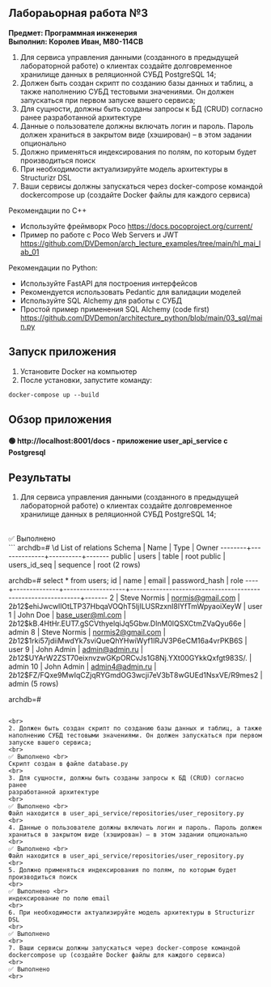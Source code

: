 ## Лабораьорная работа №3 
**Предмет: Программная инженерия** <br>
**Выполнил: Королев Иван, М80-114СВ**

1. Для сервиса управления данными (созданного в предыдущей лабораторной
работе) о клиентах создайте долговременное хранилище данных в
реляционной СУБД PostgreSQL 14;
2. Должен быть создан скрипт по созданию базы данных и таблиц, а также
наполнению СУБД тестовыми значениями. Он должен запускаться при первом
запуске вашего сервиса;
3. Для сущности, должны быть созданы запросы к БД (CRUD) согласно ранее
разработанной архитектуре
4. Данные о пользователе должны включать логин и пароль. Пароль должен
храниться в закрытом виде (хэширован) – в этом задании опционально
5. Должно применяться индексирования по полям, по которым будет
производиться поиск
6. При необходимости актуализируйте модель архитектуры в Structurizr DSL
7. Ваши сервисы должны запускаться через docker-compose командой dockercompose up (создайте Docker файлы для каждого сервиса)

Рекомендации по C++
- Используйте фреймворк Poco https://docs.pocoproject.org/current/
- Пример по работе с Poco Web Servers и JWT
https://github.com/DVDemon/arch_lecture_examples/tree/main/hl_mai_lab_01

Рекомендации по Python:
- Используйте FastAPI для построения интерфейсов
- Рекомендуется использовать Pedantic для валидации моделей
- Используйте SQL Alchemy для работы с СУБД
- Простой пример применения SQL Alchemy (code first)
https://github.com/DVDemon/architecture_python/blob/main/03_sql/main.py

## Запуск приложения
1. Установите Docker на компьютер
2. После установки, запустите команду:
```
docker-compose up --build
```

##  Обзор приложения
#### 🟢 http://localhost:8001/docs - приложение user_api_service c Postgresql

## Результаты

1. Для сервиса управления данными (созданного в предыдущей лабораторной
работе) о клиентах создайте долговременное хранилище данных в
реляционной СУБД PostgreSQL 14;
<br>
✅ Выполнено <br>
```
archdb=# \d
            List of relations
 Schema |     Name     |   Type   | Owner
--------+--------------+----------+-------
 public | users        | table    | root
 public | users_id_seq | sequence | root
(2 rows)

archdb=# select * from users;
 id |     name     |       email       |                        password_hash                         | role
----+--------------+-------------------+--------------------------------------------------------------+-------
  2 | Steve Normis | normis@gmail.com  | $2b$12$ehiJwcwllOtLTP37HbqaVOQhT5IjILUSRzxnI8lYfTmWpyaoiXeyW | user
  1 | John Doe     | base_user@ml.com  | $2b$12$kB.4HtHr.EUT7.gSCVthyelqiJq5Gbw.DlnM0lQSXCtmZVaQyu66e | admin
  8 | Steve Normis | normis2@gmail.com | $2b$12$1rki57jdiiMwdYk7sviQueQhYHwiWyf1IRJV3P6eCM16a4vrPKB6S | user
  9 | John Admin   | admin@admin.ru    | $2b$12$UYArW2ZST70eixnvzwGKpORCvJs1G8Nj.YXt00GYkkQxfgt983S/. | admin
 10 | John Admin   | admin4@admin.ru   | $2b$12$FZ/FQxe9MwIqCZjqRYGmdOG3wcji7eV3bT8wGUEd1NsxVE/R9mes2 | admin
(5 rows)

archdb=#
```

<br>
2. Должен быть создан скрипт по созданию базы данных и таблиц, а также
наполнению СУБД тестовыми значениями. Он должен запускаться при первом
запуске вашего сервиса;
<br>
✅ Выполнено <br>
Скрипт создан в файле database.py
<br>
3. Для сущности, должны быть созданы запросы к БД (CRUD) согласно ранее
разработанной архитектуре
<br>
✅ Выполнено <br>
Файл находится в user_api_service/repositories/user_repository.py
<br>
4. Данные о пользователе должны включать логин и пароль. Пароль должен
храниться в закрытом виде (хэширован) – в этом задании опционально
<br>
✅ Выполнено <br>
Файл находится в user_api_service/repositories/user_repository.py
<br>
5. Должно применяться индексирования по полям, по которым будет
производиться поиск
<br>
✅ Выполнено <br>
индексирование по полю email
<br>
6. При необходимости актуализируйте модель архитектуры в Structurizr DSL
<br>
✅ Выполнено
<br>
7. Ваши сервисы должны запускаться через docker-compose командой dockercompose up (создайте Docker файлы для каждого сервиса)
<br>
✅ Выполнено
<br>